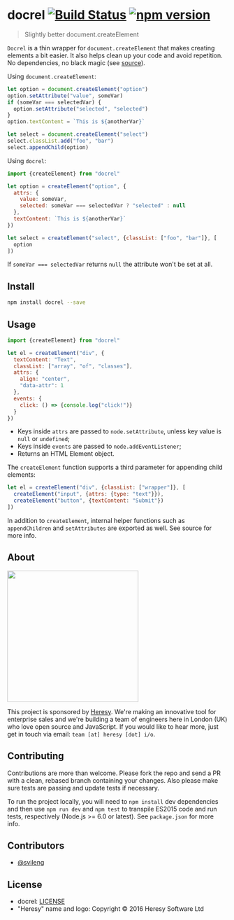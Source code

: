 # docrel [![Build Status](https://travis-ci.org/svileng/docrel.svg?branch=master)](https://travis-ci.org/svileng/docrel) [![npm version](https://badge.fury.io/js/docrel.svg)](https://badge.fury.io/js/docrel)
> Slightly better document.createElement

`Docrel` is a thin wrapper for `document.createElement` that makes creating elements a bit easier. It also helps clean up your code and avoid repetition. No dependencies, no black magic (see [source](https://github.com/svileng/docrel/blob/master/src/docrel.js)).

Using `document.createElement`:

```js
let option = document.createElement("option")
option.setAttribute("value", someVar)
if (someVar === selectedVar) {
  option.setAttribute("selected", "selected")
}
option.textContent = `This is ${anotherVar}`

let select = document.createElement("select")
select.classList.add("foo", "bar")
select.appendChild(option)
```

Using `docrel`:

```js
import {createElement} from "docrel"

let option = createElement("option", {
  attrs: {
    value: someVar,
    selected: someVar === selectedVar ? "selected" : null
  },
  textContent: `This is ${anotherVar}`
})

let select = createElement("select", {classList: ["foo", "bar"]}, [
  option
])
```

If `someVar === selectedVar` returns `null` the attribute won't be set at all.

## Install
```bash
npm install docrel --save
```

## Usage
```js
import {createElement} from "docrel"

let el = createElement("div", {
  textContent: "Text",
  classList: ["array", "of", "classes"],
  attrs: {
    align: "center",
    "data-attr": 1
  },
  events: {
    click: () => {console.log("click!")}
  }
})
```

- Keys inside `attrs` are passed to `node.setAttribute`, unless key value is `null` or `undefined`;
- Keys inside `events` are passed to `node.addEventListener`;
- Returns an HTML Element object.

The `createElement` function supports a third parameter for appending child elements:

```js
let el = createElement("div", {classList: ["wrapper"]}, [
  createElement("input", {attrs: {type: "text"}}),
  createElement("button", {textContent: "Submit"})
])
```

In addition to `createElement`, internal helper functions such as `appendChildren` and `setAttributes` are exported as well. See source for more info.

## About
<img src="http://heresy.io/public/logo.svg" width="300">

This project is sponsored by [Heresy](https://heresy.io). We're making an innovative tool for enterprise sales and we're building a team of engineers here in London (UK) who love open source and JavaScript. If you would like to hear more, just get in touch via email: `team [at] heresy [dot] i/o`.

## Contributing
Contributions are more than welcome. Please fork the repo and send a PR with a clean, rebased branch containing your changes. Also please make sure tests are passing and update tests if necessary.

To run the project locally, you will need to `npm install` dev dependencies and then use `npm run dev` and `npm test` to transpile ES2015 code and run tests, respectively (Node.js >= 6.0 or latest). See `package.json` for more info.

## Contributors
- [@svileng](http://twitter.com/svileng)

## License
- docrel: [LICENSE](https://github.com/svileng/docrel/blob/master/LICENSE)
- "Heresy" name and logo: Copyright © 2016 Heresy Software Ltd
